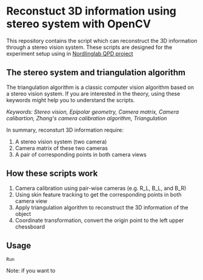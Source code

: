 # Reconstuct 3D information using stereo system with OpenCV
This repository contains the script which can reconstruct the 3D information through a stereo vision system.
These scripts are designed for the experiment setup using in [Nordlinglab QPD project](https://www.nordlinglab.org/quantpd/)

## The stereo system and triangulation algorithm
The triangulation algorithm is a classic computer vision algorithm based on a stereo vision system.
If you are interested in the theory, using these keywords might help you to understand the scripts.


*Keywords: Stereo vision, Epipolar geometry, Camera matrix, Camera calibartion, Zhang's camera calibration algorithm, Triangulation*

In summary, reconsturt 3D information require:
1. A stereo vision system (two camera)
1. Camera matrix of these two cameras
1. A pair of corresponding points in both camera views

## How these scripts work
1. Camera calibration using pair-wise cameras (e.g. R_L, B_L, and B_R)
1. Using skin feature tracking to get the corresponding points in both camera view
1. Apply triangulation algorithm to reconstruct the 3D information of the object
1. Coordinate transformation, convert the origin point to the left upper chessboard

## Usage 

```
Run
```

Note: if you want to 
